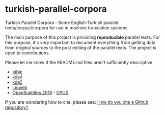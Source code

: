 # turkish-parallel-corpora

Turkish Parallel Corpora - Some English-Turkish parallel texts/corpus/corpora for use in machine translation systems.

The main purpose of this project is providing **reproducible** parallel texts. For this purpose, it's very important to document everything from getting data from original sources to the post editing of the parallel texts. The project is open to contributions.

Please let me know if the README.md files aren't sufficiently descriptive.

* [bible](./bible/README.md)
* [kde4](kde4/README.md)
* [kde5](kde5/README.md)
* [lonweb](./lonweb/README.md)
* [OpenSubtitles 2018](http://opus.nlpl.eu/OpenSubtitles-v2018.php) - [OPUS](http://opus.nlpl.eu)

If you are wondering how to cite, please see: [How do you cite a Github repository?](https://academia.stackexchange.com/questions/14010/how-do-you-cite-a-github-repository/14015#14015).
